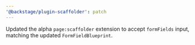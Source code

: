 ```yaml
---
'@backstage/plugin-scaffolder': patch
---
```


Updated the alpha `page:scaffolder` extension to accept `formFields` input, matching the updated `FormFieldBlueprint`.
